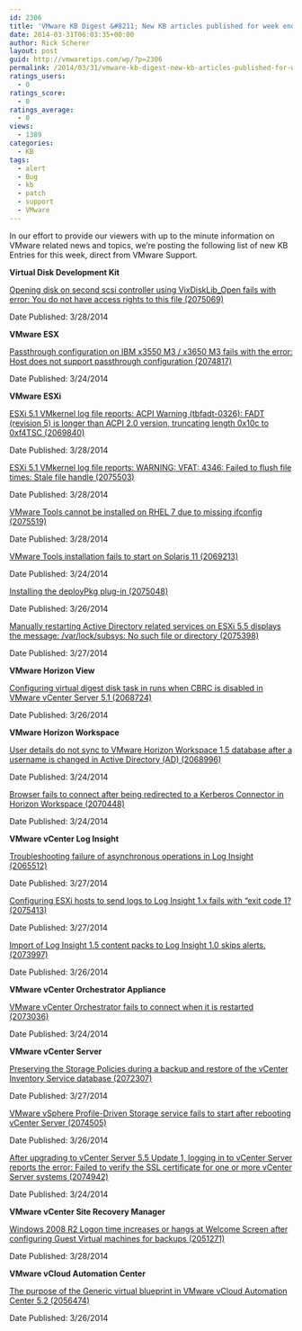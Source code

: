 ```yaml
---
id: 2306
title: 'VMware KB Digest &#8211; New KB articles published for week ending 3/29/14'
date: 2014-03-31T06:03:35+00:00
author: Rick Scherer
layout: post
guid: http://vmwaretips.com/wp/?p=2306
permalink: /2014/03/31/vmware-kb-digest-new-kb-articles-published-for-week-ending-32914/
ratings_users:
  - 0
ratings_score:
  - 0
ratings_average:
  - 0
views:
  - 1389
categories:
  - KB
tags:
  - alert
  - Bug
  - kb
  - patch
  - support
  - VMware
---
```

In our effort to provide our viewers with up to the minute information on VMware related news and topics, we&#8217;re posting the following list of new KB Entries for this week, direct from VMware Support.

<!--more-->

**Virtual Disk Development Kit**
  
[Opening disk on second scsi controller using VixDiskLib_Open fails with error: You do not have access rights to this file (2075069)](http://bit.ly/1jreino)
  
Date Published: 3/28/2014

**VMware ESX**
  
[Passthrough configuration on IBM x3550 M3 / x3650 M3 fails with the error: Host does not support passthrough configuration (2074817)](http://bit.ly/1fFW10W)
  
Date Published: 3/24/2014

**VMware ESXi**
  
[ESXi 5.1 VMkernel log file reports: ACPI Warning (tbfadt-0326): FADT (revision 5) is longer than ACPI 2.0 version, truncating length 0x10c to 0xf4TSC (2069840)](http://bit.ly/1jrefI7)
  
Date Published: 3/28/2014
  
[ESXi 5.1 VMkernel log file reports: WARNING: VFAT: 4346: Failed to flush file times: Stale file handle (2075503)](http://bit.ly/1fFW10Z)
  
Date Published: 3/28/2014
  
[VMware Tools cannot be installed on RHEL 7 due to missing ifconfig (2075519)](http://bit.ly/1jrefI8)
  
Date Published: 3/28/2014
  
[VMware Tools installation fails to start on Solaris 11 (2069213)](http://bit.ly/1jreint)
  
Date Published: 3/24/2014
  
[Installing the deployPkg plug-in (2075048)](http://bit.ly/1jreiDG)
  
Date Published: 3/26/2014
  
[Manually restarting Active Directory related services on ESXi 5.5 displays the message: /var/lock/subsys: No such file or directory (2075398)](http://bit.ly/1fFW2Sl)
  
Date Published: 3/27/2014

**VMware Horizon View**
  
[Configuring virtual digest disk task in runs when CBRC is disabled in VMware vCenter Server 5.1 (2068724)](http://bit.ly/1jrefI9)
  
Date Published: 3/26/2014

**VMware Horizon Workspace**
  
[User details do not sync to VMware Horizon Workspace 1.5 database after a username is changed in Active Directory (AD) (2068996)](http://bit.ly/1fFW2Sq)
  
Date Published: 3/24/2014
  
[Browser fails to connect after being redirected to a Kerberos Connector in Horizon Workspace (2070448)](http://bit.ly/1jreiDM)
  
Date Published: 3/24/2014

**VMware vCenter Log Insight**
  
[Troubleshooting failure of asynchronous operations in Log Insight (2065512)](http://bit.ly/1fFW2Sr)
  
Date Published: 3/27/2014
  
[Configuring ESXi hosts to send logs to Log Insight 1.x fails with “exit code 1? (2075413)](http://bit.ly/1jrefIj)
  
Date Published: 3/27/2014
  
[Import of Log Insight 1.5 content packs to Log Insight 1.0 skips alerts. (2073997)](http://bit.ly/1fFW2Ss)
  
Date Published: 3/26/2014

**VMware vCenter Orchestrator Appliance**
  
[VMware vCenter Orchestrator fails to connect when it is restarted (2073036)](http://bit.ly/1jreiDQ)
  
Date Published: 3/24/2014

**VMware vCenter Server**
  
[Preserving the Storage Policies during a backup and restore of the vCenter Inventory Service database (2072307)](http://bit.ly/1fFW2St)
  
Date Published: 3/27/2014
  
[VMware vSphere Profile-Driven Storage service fails to start after rebooting vCenter Server (2074505)](http://bit.ly/1jrefYH)
  
Date Published: 3/26/2014
  
[After upgrading to vCenter Server 5.5 Update 1, logging in to vCenter Server reports the error: Failed to verify the SSL certificate for one or more vCenter Server systems (2074942)](http://bit.ly/1fFW2Sw)
  
Date Published: 3/24/2014

**VMware vCenter Site Recovery Manager**
  
[Windows 2008 R2 Logon time increases or hangs at Welcome Screen after configuring Guest Virtual machines for backups (2051271)](http://bit.ly/1fFW1hr)
  
Date Published: 3/28/2014

**VMware vCloud Automation Center**
  
[The purpose of the Generic virtual blueprint in VMware vCloud Automation Center 5.2 (2056474)](http://bit.ly/1jregf2)
  
Date Published: 3/26/2014